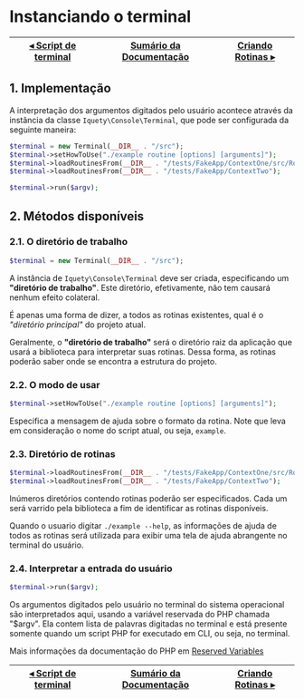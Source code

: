 # Instanciando o terminal

[◂ Script de terminal](02-script-de-terminal.md) | [Sumário da Documentação](indice.md) | [Criando Rotinas ▸](04-criando-rotinas.md)
-- | -- | --

## 1. Implementação

A interpretação dos argumentos digitados pelo usuário acontece através da instância
da classe `Iquety\Console\Terminal`, que pode ser configurada da seguinte maneira:

```php
$terminal = new Terminal(__DIR__ . "/src");
$terminal->setHowToUse("./example routine [options] [arguments]");
$terminal->loadRoutinesFrom(__DIR__ . "/tests/FakeApp/ContextOne/src/Routines");
$terminal->loadRoutinesFrom(__DIR__ . "/tests/FakeApp/ContextTwo");

$terminal->run($argv);
```

## 2. Métodos disponíveis

### 2.1. O diretório de trabalho

```php
$terminal = new Terminal(__DIR__ . "/src");
```

A instância de `Iquety\Console\Terminal` deve ser criada, especificando um
**"diretório de trabalho"**. Este diretório, efetivamente, não tem causará
nenhum efeito colateral.

É apenas uma forma de dizer, a todos as rotinas existentes, qual é
o *"diretório principal"* do projeto atual.

Geralmente, o **"diretório de trabalho"** será o diretório raiz da aplicação que
usará a biblioteca para interpretar suas rotinas. Dessa forma, as rotinas poderão
saber onde se encontra a estrutura do projeto.

### 2.2. O modo de usar

```php
$terminal->setHowToUse("./example routine [options] [arguments]");
```

Especifica a mensagem de ajuda sobre o formato da rotina. Note que leva em
consideração o nome do script atual, ou seja, `example`.

### 2.3. Diretório de rotinas

```php
$terminal->loadRoutinesFrom(__DIR__ . "/tests/FakeApp/ContextOne/src/Routines");
$terminal->loadRoutinesFrom(__DIR__ . "/tests/FakeApp/ContextTwo");
```

Inúmeros diretórios contendo rotinas poderão ser especificados. Cada um será
varrido pela biblioteca a fim de identificar as rotinas disponíveis.

Quando o usuario digitar `./example --help`, as informações de ajuda de todos as
rotinas será utilizada para exibir uma tela de ajuda abrangente no terminal do usuário.

### 2.4. Interpretar a entrada do usuário

```php
$terminal->run($argv);
```

Os argumentos digitados pelo usuário no terminal do sistema operacional são interpretados
aqui, usando a variável reservada do PHP chamada "$argv". Ela contem  lista de palavras
digitadas no terminal e está presente somente quando um script PHP for executado em CLI,
ou seja, no terminal.

Mais informações da documentação do PHP em [Reserved Variables](https://www.php.net/manual/pt_BR/reserved.variables.argv.php)

[◂ Script de terminal](02-script-de-terminal.md) | [Sumário da Documentação](indice.md) | [Criando Rotinas ▸](04-criando-rotinas.md)
-- | -- | --
